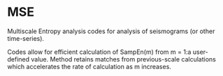 # MSE
Multiscale Entropy analysis codes for analysis of seismograms (or other time-series). 

Codes allow for efficient calculation of SampEn(m) from m = 1:a user-defined value. Method retains matches from previous-scale calculations which accelerates the rate of calculation as m increases. 
